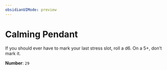 ```yaml
---
obsidianUIMode: preview
---
```

# Calming Pendant

If you should ever have to mark your last stress slot, roll a d6. On a 5+, don’t mark it.

**Number**: `29`